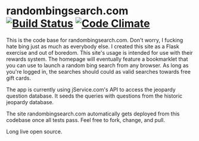 randombingsearch.com [![Build Status](https://travis-ci.org/mediachicken/randombingsearch.com.svg?branch=master)](https://travis-ci.org/mediachicken/randombingsearch.com) [![Code Climate](https://codeclimate.com/github/mediachicken/randombingsearch.com/badges/gpa.svg)](https://codeclimate.com/github/mediachicken/randombingsearch.com)
===========

This is the code base for randombingsearch.com. Don't worry, I fucking hate bing just as much as everybody else. I created this site as a Flask exercise and out of boredom. This site's usage is intended for use with their rewards system. The homepage will eventually feature a bookmarklet that you can use to launch a random bing search from any browser. As long as you're logged in, the searches should could as valid searches towards free gift cards.

The app is currently using jService.com's API to access the jeopardy question database. It seeds the queries with questions from the historic jeopardy database.


The site randombingsearch.com automatically gets deployed from this codebase once all tests pass. Feel free to fork, change, and pull.


Long live open source.